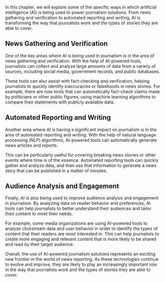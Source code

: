 
In this chapter, we will explore some of the specific ways in which artificial intelligence (AI) is being used to power journalism solutions. From news gathering and verification to automated reporting and writing, AI is transforming the way that journalists work and the types of stories they are able to cover.

News Gathering and Verification
-------------------------------

One of the key areas where AI is being used in journalism is in the area of news gathering and verification. With the help of AI-powered tools, journalists can collect and analyze large amounts of data from a variety of sources, including social media, government records, and public databases.

These tools can also assist with fact-checking and verification, helping journalists to quickly identify inaccuracies or falsehoods in news stories. For example, there are now tools that can automatically fact-check claims made by politicians or other public figures, using machine learning algorithms to compare their statements with publicly available data.

Automated Reporting and Writing
-------------------------------

Another area where AI is having a significant impact on journalism is in the area of automated reporting and writing. With the help of natural language processing (NLP) algorithms, AI-powered tools can automatically generate news articles and reports.

This can be particularly useful for covering breaking news stories or other events where time is of the essence. Automated reporting tools can quickly gather and analyze data, and then use that information to generate a news story that can be published in a matter of minutes.

Audience Analysis and Engagement
--------------------------------

Finally, AI is also being used to improve audience analysis and engagement in journalism. By analyzing data on reader behavior and preferences, AI tools can help journalists to better understand their audiences and tailor their content to meet their needs.

For example, some media organizations are using AI-powered tools to analyze clickstream data and user behavior in order to identify the types of content that their readers are most interested in. This can help journalists to create more engaging and relevant content that is more likely to be shared and read by their target audience.

Overall, the use of AI-powered journalism solutions represents an exciting new frontier in the world of news reporting. As these technologies continue to evolve and improve, they are likely to play an increasingly important role in the way that journalists work and the types of stories they are able to cover.

